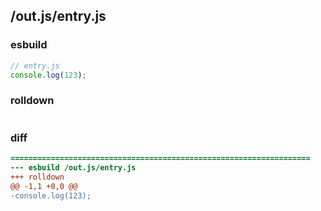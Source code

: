 ## /out.js/entry.js
### esbuild
```js
// entry.js
console.log(123);
```
### rolldown
```js

```
### diff
```diff
===================================================================
--- esbuild	/out.js/entry.js
+++ rolldown	
@@ -1,1 +0,0 @@
-console.log(123);

```
